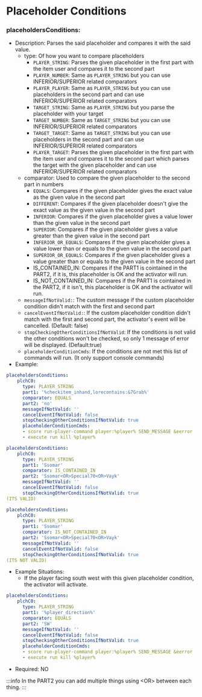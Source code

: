 # Placeholder Conditions

### placeholdersConditions:

* Description: Parses the said placeholder and compares it with the said value.
  * type: Of how you want to compare placeholders
    * `PLAYER_STRING`: Parses the given placeholder in the first part with the item user and compares it to the second part
    * `PLAYER_NUMBER`: Same as `PLAYER_STRING` but you can use INFERIOR/SUPERIOR related comparators
    * `PLAYER_PLAYER`: Same as `PLAYER_STRING` but you can use placeholders in the second part and can use INFERIOR/SUPERIOR related comparators
    * `TARGET_STRING`: Same as `PLAYER_STRING` but you parse the placeholder with your target
    * `TARGET_NUMBER`: Same as `TARGET_STRING` but you can use INFERIOR/SUPERIOR related comparators
    * `TARGET_TARGET`: Same as `TARGET_STRING` but you can use placeholders in the second part and can use INFERIOR/SUPERIOR related comparators
    * `PLAYER_TARGET`: Parses the given placeholder in the first part with the item user and compares it to the second part which parses the target with the given placeholder and can use INFERIOR/SUPERIOR related comparators
  * comparator: Used to compare the given placeholder to the second part in numbers
    * `EQUALS`: Compares if the given placeholder gives the exact value as the given value in the second part
    * `DIFFERENT`: Compares if the given placeholder doesn't give the exact value as the given value in the second part
    * `INFERIOR`: Compares if the given placeholder gives a value lower than the given value in the second part
    * `SUPERIOR`: Compares if the given placeholder gives a value greater than the given value in the second part
    * `INFERIOR_OR_EQUALS`: Compares if the given placeholder gives a value lower than or equals to the given value in the second part
    * `SUPERIOR_OR_EQUALS`: Compares if the given placeholder gives a value greater than or equals to the given value in the second part
    * IS\_CONTAINED\_IN: Compares if the PART1 is cointained in the PART2, if it is, this placeholder is OK and the activator will run.
    * IS\_NOT\_CONTAINED\_IN: Compares if the PART1 is cointained in the PART2, if it isn't, this placeholder is OK and the activator will run.
  * `messageIfNotValid:`: The custom message if the custom placeholder condition didn't match with the first and second part
  * `cancelEventIfNotValid:`: If the custom placeholder condition didn't match with the first and second part, the activator's event will be cancelled. (Default: false)
  * `stopCheckingOtherConditionsIfNotValid`: If the conditions is not valid the other conditions won't be checked, so only 1 message of error will be displayed. (Default:true)
  * `placeholderConditionCmds`: If the conditions are not met this list of commands will run. (It only support console commands)
* Example:

```yaml
placeholdersConditions:
    plchC0:
      type: PLAYER_STRING
      part1: '%checkitem_inhand,lorecontains:&7Grab%'
      comparator: EQUALS
      part2: 'no'
      messageIfNotValid: ''
      cancelEventIfNotValid: false
      stopCheckingOtherConditionsIfNotValid: true
      placeholderConditionCmds:
      - score run-player-command player:%player% SEND_MESSAGE &eerror
      - execute run kill %player%
```

```yaml
placeholdersConditions:
    plchC0:
      type: PLAYER_STRING
      part1: 'Ssomar'
      comparator: IS_CONTAINED_IN
      part2: 'Ssomar<OR>Special70<OR>Vayk'
      messageIfNotValid: ''
      cancelEventIfNotValid: false
      stopCheckingOtherConditionsIfNotValid: true
(ITS VALID)
```

```yaml
placeholdersConditions:
    plchC0:
      type: PLAYER_STRING
      part1: 'Ssomar'
      comparator: IS_NOT_CONTAINED_IN
      part2: 'Ssomar<OR>Special70<OR>Vayk'
      messageIfNotValid: ''
      cancelEventIfNotValid: false
      stopCheckingOtherConditionsIfNotValid: true
(ITS NOT VALID)
```

* Example Situations:
  * If the player facing south west with this given placeholder condition, the activator will activate.

```yaml
placeholdersConditions:
    plchC0:
      type: PLAYER_STRING
      part1: '%player_direction%'
      comparator: EQUALS
      part2: 'SW'
      messageIfNotValid: ''
      cancelEventIfNotValid: false
      stopCheckingOtherConditionsIfNotValid: true
      placeholderConditionCmds:
      - score run-player-command player:%player% SEND_MESSAGE &eerror
      - execute run kill %player%
```

* Required: NO

:::info
In the PART2 you can add multiple things using \<OR> between each thing.
:::

